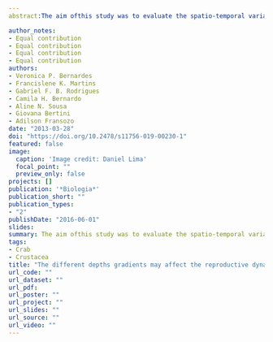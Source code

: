 ```yaml
---
abstract:The aim ofthis study was to evaluate the spatio-temporal variation and influence ofenvironmental factors on the reproduction of H. pudibundus, and to estimate the size at the onset of sexual maturity (CW50). Samples were taken monthly from January to December 2000 in nine transects ranging from 2 to 40 m of depth. Bottom temperature, salinity, and sediment texture were recorded at each transect. Crabs were separated according to sex, measured (carapace width; CW), and classified according to their gonadal development stage. In total, 1808 individuals were captured: 498 males, 1039 non-ovigerous females, 173 ovigerous females, and 98 juveniles (males and females). The average size at the onset of sexual maturity ofmales and females was similar, 32.1 mm and 32.0 mm, respectively. This was unexpected since larger males have an advantage in competitions for females and during intraspecific interactions. Reproduction occurred continuously year-round, with peaks in summer and spring. These peaks might be caused by a higher food availability during this period, which could provide better survival conditions for the larvae. Reproductive females were more abundant at depths of10–25 and 40 m, probably due to their migratory behavior that facilitates larvae dispersal and survival.

author_notes:
- Equal contribution
- Equal contribution
- Equal contribution
- Equal contribution
authors:
- Veronica P. Bernardes
- Francislene K. Martins
- Gabriel F. B. Rodrigues
- Camila H. Bernardo
- Aline N. Sousa
- Giovana Bertini
- Adilson Fransozo
date: "2013-03-28"
doi: "https://doi.org/10.2478/s11756-019-00230-1"
featured: false
image: 
  caption: 'Image credit: Daniel Lima'
  focal_point: ""
  preview_only: false
projects: []
publication: '*Biologia*'
publication_short: ""
publication_types:
- "2"
publishDate: "2016-06-01"
slides: 
summary: The aim ofthis study was to evaluate the spatio-temporal variation and influence ofenvironmental factors on the reproduction of *H. pudibundus*, and to estimate the size at the onset of sexual maturity (CW50). 
tags: 
- Crab
- Crustacea
title: "The different depths gradients may affect the reproductive dynamics of Hepatus pudibundus (Herbst, 1785) (Decapoda: Aethridae) in the southeastern region of Brazil"
url_code: ""
url_dataset: ""
url_pdf: 
url_poster: ""
url_project: ""
url_slides: ""
url_source: ""
url_video: ""
---
```



